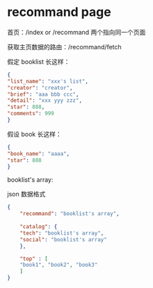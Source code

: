 # recommand page

首页：/index or /recommand 两个指向同一个页面

获取主页数据的路由：/recommand/fetch

假定 booklist 长这样：
```json
{
"list_name": "xxx's list",
"creator": "creator",
"brief": "aaa bbb ccc",
"detail": "xxx yyy zzz",
"star": 888,
"comments": 999
}
```

假设 book 长这样：
```json
{
"book_name": "aaaa",
"star": 888
}
```

booklist's array:

json 数据格式
```json
{
    "recommand": "booklist's array",
    
    "catalog": {
    "tech": "booklist's array",
    "social": "booklist's array"
    },

    "top" : [
    "book1", "book2", "book3"
    ]
}
```
